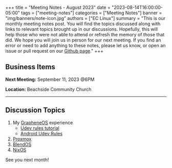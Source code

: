+++
title = "Meeting Notes - August 2023"
date = "2023-08-14T16:00:00-05:00"
tags = ["meeting-notes"]
categories = ["Meeting Notes"]
banner = "img/banners/note-icon.jpg"
authors = ["EC Linux"]
summary = "This is our monthly meeting notes post. You will find the topics discussed along with links to relevant topics brought up in our discussions. Hopefully, this will help those who were not able to attend or refresh the memory of those that did. We hope you will join us in person for our next meeting. If you find an error or need to add anything to these notes, please let us know, or open an issue or pull request on our [Github page](https://github.com/brettrbarker/eclinux.org)."
+++
## Business Items

**Next Meeting:** September 11, 2023 @6PM

**Location:** Beachside Community Church

* * *

## Discussion Topics

1. My [GrapheneOS](https://grapheneos.org/) experience 
    * [Udev rules tutorial](https://linuxconfig.org/tutorial-on-how-to-write-basic-udev-rules-in-linux)
    * [Android Udev Rules](https://github.com/M0Rf30/android-udev-rules)
2. [Proxmox](https://www.proxmox.com/)
3. [BlendOS](https://blendos.co/)
4. [NixOS](https://nixos.org/)

See you next month!
  

  
